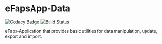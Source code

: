 # eFapsApp-Data

[![Codacy Badge](https://api.codacy.com/project/badge/Grade/2a1dfab37fd44ae4b5f2bef74f57ed4e)](https://www.codacy.com/app/eFaps/eFapsApp-Data?utm_source=github.com&amp;utm_medium=referral&amp;utm_content=eFaps/eFapsApp-Data&amp;utm_campaign=Badge_Grade)
[![Build Status](https://travis-ci.org/eFaps/eFapsApp-Data.svg?branch=master)](https://travis-ci.org/eFaps/eFapsApp-Data)

eFaps-Application that provides basic utilities for data manipulation, update, export and import.
